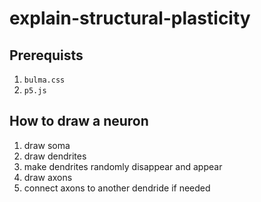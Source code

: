 # explain-structural-plasticity


## Prerequists

1. `bulma.css`
2. `p5.js`

## How to draw a neuron

1. draw soma
2. draw dendrites
3. make dendrites randomly disappear and appear
4. draw axons
5. connect axons to another dendride if needed


